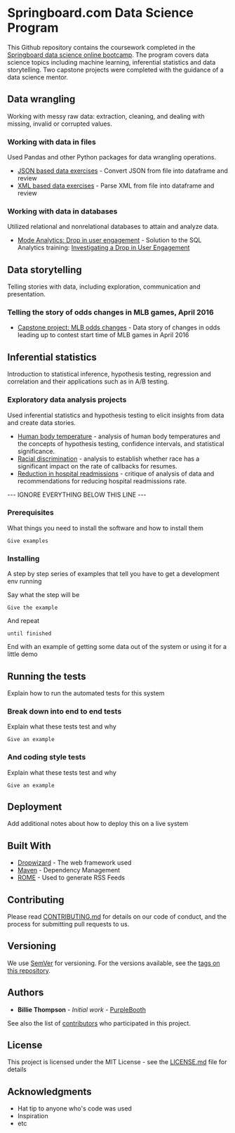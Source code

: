 # Springboard.com Data Science Program

This Github repository contains the coursework completed in the [Springboard data science online bootcamp](https://www.springboard.com/workshops/data-science-career-track/).  The program covers data science topics including machine learning, inferential statistics and data storytelling.  Two capstone projects were completed with the guidance of a data science mentor.

## Data wrangling

Working with messy raw data: extraction, cleaning, and dealing with missing, invalid or corrupted values.

### Working with data in files

Used Pandas and other Python packages for data wrangling operations.

* [JSON based data exercises](https://github.com/vincelaird/springboard/blob/master/data_wrangling_json/sliderule_dsi_json_exercise.ipynb) - Convert JSON from file into dataframe and review
* [XML based data exercises](https://github.com/vincelaird/springboard/blob/master/data_wrangling_xml/sliderule_dsi_xml_exercise.ipynb) - Parse XML from file into dataframe and review

### Working with data in databases

Utilized relational and nonrelational databases to attain and analyze data.

* [Mode Analytics: Drop in user engagement](https://modeanalytics.com/vincelaird/reports/fbf0fd3327dd/runs/23fa4c90a7d2) - Solution to the SQL Analytics training: [Investigating a Drop in User Engagement](https://community.modeanalytics.com/sql/tutorial/a-drop-in-user-engagement/)

## Data storytelling

Telling stories with data, including exploration, communication and presentation.

### Telling the story of odds changes in MLB games, April 2016

* [Capstone project: MLB odds changes](https://github.com/vincelaird/springboard/blob/master/capstone/Data%20story.ipynb) - Data story of changes in odds leading up to contest start time of MLB games in April 2016

## Inferential statistics

Introduction to statistical inference, hypothesis testing, regression and correlation and their applications such as in A/B testing.

### Exploratory data analysis projects

Used inferential statistics and hypothesis testing to elicit insights from data and create data stories.

* [Human body temperature](https://github.com/vincelaird/springboard/blob/master/human_temp/sliderule_dsi_inferential_statistics_exercise_1.ipynb) - analysis of human body temperatures and the concepts of hypothesis testing, confidence intervals, and statistical significance.
* [Racial discrimination](https://github.com/vincelaird/springboard/blob/master/racial_disc/sliderule_dsi_inferential_statistics_exercise_2.ipynb) - analysis to establish whether race has a significant impact on the rate of callbacks for resumes.
* [Reduction in hospital readmissions](https://github.com/vincelaird/springboard/blob/master/hospital_readmit/sliderule_dsi_inferential_statistics_exercise_3.ipynb) - critique of analysis of data and recommendations for reducing hospital readmissions rate.

--- IGNORE EVERYTHING BELOW THIS LINE ---

### Prerequisites

What things you need to install the software and how to install them

```
Give examples
```

### Installing

A step by step series of examples that tell you have to get a development env running

Say what the step will be

```
Give the example
```

And repeat

```
until finished
```

End with an example of getting some data out of the system or using it for a little demo

## Running the tests

Explain how to run the automated tests for this system

### Break down into end to end tests

Explain what these tests test and why

```
Give an example
```

### And coding style tests

Explain what these tests test and why

```
Give an example
```

## Deployment

Add additional notes about how to deploy this on a live system

## Built With

* [Dropwizard](http://www.dropwizard.io/1.0.2/docs/) - The web framework used
* [Maven](https://maven.apache.org/) - Dependency Management
* [ROME](https://rometools.github.io/rome/) - Used to generate RSS Feeds

## Contributing

Please read [CONTRIBUTING.md](https://gist.github.com/PurpleBooth/b24679402957c63ec426) for details on our code of conduct, and the process for submitting pull requests to us.

## Versioning

We use [SemVer](http://semver.org/) for versioning. For the versions available, see the [tags on this repository](https://github.com/your/project/tags). 

## Authors

* **Billie Thompson** - *Initial work* - [PurpleBooth](https://github.com/PurpleBooth)

See also the list of [contributors](https://github.com/your/project/contributors) who participated in this project.

## License

This project is licensed under the MIT License - see the [LICENSE.md](LICENSE.md) file for details

## Acknowledgments

* Hat tip to anyone who's code was used
* Inspiration
* etc
